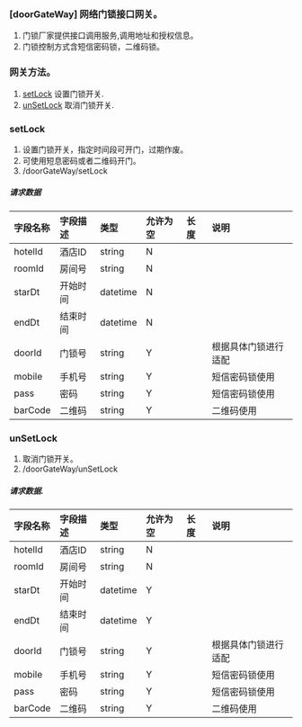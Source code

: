 ### [doorGateWay] 网络门锁接口网关。

1. 门锁厂家提供接口调用服务,调用地址和授权信息。
1. 门锁控制方式含短信密码锁，二维码锁。

### 网关方法。 
1. [setLock](#setLock)   设置门锁开关.
1. [unSetLock](#unSetLock)  取消门锁开关.



### setLock
1. 设置门锁开关，指定时间段可开门，过期作废。
1. 可使用短息密码或者二维码开门。
1. /doorGateWay/setLock
##### 请求数据
| 字段名称 | 字段描述 | 类型 | 允许为空 | 长度 | 说明 |
| :--- | :--- | :--- | :--- | :--- | :--- |
| hotelId | 酒店ID | string | N |  |  |
| roomId | 房间号 | string |N|  |  |
| starDt | 开始时间 | datetime |N|  |  |
| endDt | 结束时间 | datetime |N|  |  |
| doorId | 门锁号 | string |Y|  |根据具体门锁进行适配  |
| mobile | 手机号 | string |Y|  |短信密码锁使用  |
| pass | 密码 | string |Y|  |短信密码锁使用  |
| barCode | 二维码 | string |Y|  |二维码使用  |

### unSetLock
1. 取消门锁开关。
1. /doorGateWay/unSetLock
##### 请求数据.
| 字段名称 | 字段描述 | 类型 | 允许为空 | 长度 | 说明 |
| :--- | :--- | :--- | :--- | :--- | :--- |
| hotelId | 酒店ID | string | N |  |  |
| roomId | 房间号 | string |N|  |  |
| starDt | 开始时间 | datetime |Y|  |  |
| endDt | 结束时间 | datetime |Y|  |  |
| doorId | 门锁号 | string |Y|  |根据具体门锁进行适配  |
| mobile | 手机号 | string |Y|  |短信密码锁使用  |
| pass | 密码 | string |Y|  |短信密码锁使用  |
| barCode | 二维码 | string |Y|  |二维码使用  |












